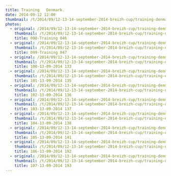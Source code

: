 ```yaml
---
title: Training   Denmark.
date: 2014-09-12 12:00
thumbnail: /t/2014/09/12-13-14-september-2014-breizh-cup/training-denmark/098-training-046.jpg
photos:
  - original: /2014/09/12-13-14-september-2014-breizh-cup/training-denmark/098-training-046.jpg
    thumbnail: /t/2014/09/12-13-14-september-2014-breizh-cup/training-denmark/098-training-046.jpg
    title: 098-Training 046
  - original: /2014/09/12-13-14-september-2014-breizh-cup/training-denmark/099-training-047.jpg
    thumbnail: /t/2014/09/12-13-14-september-2014-breizh-cup/training-denmark/099-training-047.jpg
    title: 099-Training 047
  - original: /2014/09/12-13-14-september-2014-breizh-cup/training-denmark/100-13-09-2014-133.jpg
    thumbnail: /t/2014/09/12-13-14-september-2014-breizh-cup/training-denmark/100-13-09-2014-133.jpg
    title: 100-13-09-2014 133
  - original: /2014/09/12-13-14-september-2014-breizh-cup/training-denmark/101-13-09-2014-135.jpg
    thumbnail: /t/2014/09/12-13-14-september-2014-breizh-cup/training-denmark/101-13-09-2014-135.jpg
    title: 101-13-09-2014 135
  - original: /2014/09/12-13-14-september-2014-breizh-cup/training-denmark/102-13-09-2014-136.jpg
    thumbnail: /t/2014/09/12-13-14-september-2014-breizh-cup/training-denmark/102-13-09-2014-136.jpg
    title: 102-13-09-2014 136
  - original: /2014/09/12-13-14-september-2014-breizh-cup/training-denmark/103-13-09-2014-137.jpg
    thumbnail: /t/2014/09/12-13-14-september-2014-breizh-cup/training-denmark/103-13-09-2014-137.jpg
    title: 103-13-09-2014 137
  - original: /2014/09/12-13-14-september-2014-breizh-cup/training-denmark/104-13-09-2014-138.jpg
    thumbnail: /t/2014/09/12-13-14-september-2014-breizh-cup/training-denmark/104-13-09-2014-138.jpg
    title: 104-13-09-2014 138
  - original: /2014/09/12-13-14-september-2014-breizh-cup/training-denmark/105-13-09-2014-141.jpg
    thumbnail: /t/2014/09/12-13-14-september-2014-breizh-cup/training-denmark/105-13-09-2014-141.jpg
    title: 105-13-09-2014 141
  - original: /2014/09/12-13-14-september-2014-breizh-cup/training-denmark/106-13-09-2014-192.jpg
    thumbnail: /t/2014/09/12-13-14-september-2014-breizh-cup/training-denmark/106-13-09-2014-192.jpg
    title: 106-13-09-2014 192
  - original: /2014/09/12-13-14-september-2014-breizh-cup/training-denmark/107-13-09-2014-193.jpg
    thumbnail: /t/2014/09/12-13-14-september-2014-breizh-cup/training-denmark/107-13-09-2014-193.jpg
    title: 107-13-09-2014 193
---
```

